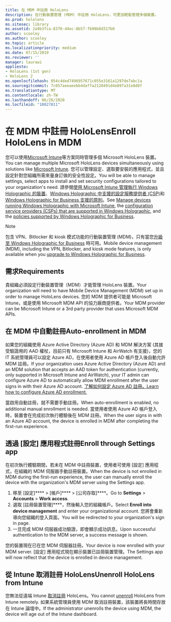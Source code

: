 ```yaml
---
title: 在 MDM 中註冊 HoloLens
description: 在行動裝置管理 (MDM) 中註冊 HoloLens，可更加輕鬆管理多個裝置。
ms.prod: hololens
ms.sitesec: library
ms.assetid: 2a9b3fca-8370-44ec-8b57-fb98b8d317b0
author: scooley
ms.author: scooley
ms.topic: article
ms.localizationpriority: medium
ms.date: 07/15/2019
ms.reviewer: ''
manager: laurawi
appliesto:
- HoloLens (1st gen)
- HoloLens 2
ms.openlocfilehash: 054c4ded7496957671c055e3161a1297de7abc1a
ms.sourcegitcommit: 7c057aeeaeebb4daffa2120491d4e897a31e8d0f
ms.translationtype: MT
ms.contentlocale: zh-TW
ms.lasthandoff: 06/26/2020
ms.locfileid: "10827811"
---
```

# <span data-ttu-id="ba024-103">在 MDM 中註冊 HoloLens</span><span class="sxs-lookup"><span data-stu-id="ba024-103">Enroll HoloLens in MDM</span></span>

<span data-ttu-id="ba024-104">您可以使用[Microsoft Intune](https://docs.microsoft.com/intune/windows-holographic-for-business)等方案同時管理多個 Microsoft HoloLens 裝置。</span><span class="sxs-lookup"><span data-stu-id="ba024-104">You can manage multiple Microsoft HoloLens devices simultaneously using solutions like [Microsoft Intune](https://docs.microsoft.com/intune/windows-holographic-for-business).</span></span> <span data-ttu-id="ba024-105">您可以管理設定、選取要安裝的應用程式，並且設定針對您組織所需來量身訂做的安全性設定。</span><span class="sxs-lookup"><span data-stu-id="ba024-105">You will be able to manage settings, select apps to install and set security configurations tailored to your organization's need.</span></span> <span data-ttu-id="ba024-106">請參閱[使用 Microsoft Intune 管理執行 Windows Holographic 的裝置](https://docs.microsoft.com/intune/windows-holographic-for-business)、[Windows Holographic 中支援的設定服務提供者 (CSP)](https://msdn.microsoft.com/windows/hardware/commercialize/customize/mdm/configuration-service-provider-reference#hololens)和 [Windows Holographic for Business 支援的原則](https://msdn.microsoft.com/windows/hardware/commercialize/customize/mdm/policy-configuration-service-provider#hololenspolicies)。</span><span class="sxs-lookup"><span data-stu-id="ba024-106">See [Manage devices running Windows Holographic with Microsoft Intune](https://docs.microsoft.com/intune/windows-holographic-for-business), the [configuration service providers (CSPs) that are supported in Windows Holographic](https://msdn.microsoft.com/windows/hardware/commercialize/customize/mdm/configuration-service-provider-reference#hololens), and the [policies supported by Windows Holographic for Business](https://msdn.microsoft.com/windows/hardware/commercialize/customize/mdm/policy-configuration-service-provider#hololenspolicies).</span></span>

> [!NOTE]
> <span data-ttu-id="ba024-107">包含 VPN、Bitlocker 和 kiosk 模式功能的行動裝置管理 (MDM)，只有當您[升級至 Windows Holographic for Business](hololens1-upgrade-enterprise.md) 時可用。</span><span class="sxs-lookup"><span data-stu-id="ba024-107">Mobile device management (MDM), including the VPN, Bitlocker, and kiosk mode features, is only available when you [upgrade to Windows Holographic for Business](hololens1-upgrade-enterprise.md).</span></span>

## <span data-ttu-id="ba024-108">需求</span><span class="sxs-lookup"><span data-stu-id="ba024-108">Requirements</span></span>

 <span data-ttu-id="ba024-109">貴組織必須設定行動裝置管理（MDM）才能管理 HoloLens 裝置。</span><span class="sxs-lookup"><span data-stu-id="ba024-109">Your organization will need to have Mobile Device Management (MDM) set up in order to manage HoloLens devices.</span></span> <span data-ttu-id="ba024-110">您的 MDM 提供者可能是 Microsoft Intune，或是使用 Microsoft MDM API 的協力廠商提供者。</span><span class="sxs-lookup"><span data-stu-id="ba024-110">Your MDM provider can be Microsoft Intune or a 3rd party provider that uses Microsoft MDM APIs.</span></span>

## <span data-ttu-id="ba024-111">在 MDM 中自動註冊</span><span class="sxs-lookup"><span data-stu-id="ba024-111">Auto-enrollment in MDM</span></span>

<span data-ttu-id="ba024-112">如果您的組織使用 Azure Active Directory (Azure AD) 和 MDM 解決方案 (其接受驗證用的 AAD 權杖，目前只有 Microsoft Intune 和 AirWatch 有支援)，您的 IT 系統管理員可以設定 Azure AD，在使用者使用 Azure AD 帳戶登入後自動允許 MDM 註冊。</span><span class="sxs-lookup"><span data-stu-id="ba024-112">If your organization uses Azure Active Directory (Azure AD) and an MDM solution that accepts an AAD token for authentication (currently, only supported in Microsoft Intune and AirWatch), your IT admin can configure Azure AD to automatically allow MDM enrollment after the user signs in with their Azure AD account.</span></span> [<span data-ttu-id="ba024-113">了解如何設定 Azure AD 註冊。</span><span class="sxs-lookup"><span data-stu-id="ba024-113">Learn how to configure Azure AD enrollment.</span></span>](https://docs.microsoft.com/mem/intune/enrollment/windows-enroll#enable-windows-10-automatic-enrollment)

<span data-ttu-id="ba024-114">當啟用自動註冊，就不需要手動註冊。</span><span class="sxs-lookup"><span data-stu-id="ba024-114">When auto-enrollment is enabled, no additional manual enrollment is needed.</span></span> <span data-ttu-id="ba024-115">當使用者使用 Azure AD 帳戶登入時，裝置會在完成初次執行體驗後在 MDM 註冊。</span><span class="sxs-lookup"><span data-stu-id="ba024-115">When the user signs in with an Azure AD account, the device is enrolled in MDM after completing the first-run experience.</span></span>

## <span data-ttu-id="ba024-116">透過 \[設定\] 應用程式註冊</span><span class="sxs-lookup"><span data-stu-id="ba024-116">Enroll through Settings app</span></span>

 <span data-ttu-id="ba024-117">在初次執行體驗期間，若未在 MDM 中註冊裝置，使用者可使用 \[設定\] 應用程式，在組織的 MDM 伺服器手動註冊裝置。</span><span class="sxs-lookup"><span data-stu-id="ba024-117">When the device is not enrolled in MDM during the first-run experience, the user can manually enroll the device with the organization's MDM server using the Settings app.</span></span>

1. <span data-ttu-id="ba024-118">移至 \[設定\]\*\*\*\* > \[帳戶\]\*\*\*\* > \[公司存取\]\*\*\*\*。</span><span class="sxs-lookup"><span data-stu-id="ba024-118">Go to **Settings** > **Accounts** > **Work access**.</span></span>
1. <span data-ttu-id="ba024-119">選取 \[註冊裝置管理\]\*\*\*\*，然後輸入您的組織帳戶。</span><span class="sxs-lookup"><span data-stu-id="ba024-119">Select **Enroll into device management** and enter your organizational account.</span></span> <span data-ttu-id="ba024-120">您將會重新導向您組織的登入頁面。</span><span class="sxs-lookup"><span data-stu-id="ba024-120">You will be redirected to your organization's sign in page.</span></span>
1. <span data-ttu-id="ba024-121">一旦完成 MDM 伺服器成功驗證，即會顯示成功訊息。</span><span class="sxs-lookup"><span data-stu-id="ba024-121">Upon successful authentication to the MDM server, a success message is shown.</span></span>

<span data-ttu-id="ba024-122">您的裝置現在已在您 MDM 伺服器註冊。</span><span class="sxs-lookup"><span data-stu-id="ba024-122">Your device is now enrolled with your MDM server.</span></span> <span data-ttu-id="ba024-123"> \[設定\] 應用程式現在顯示裝置已註冊裝置管理。</span><span class="sxs-lookup"><span data-stu-id="ba024-123">The Settings app will now reflect that the device is enrolled in device management.</span></span>

## <span data-ttu-id="ba024-124">從 Intune 取消註冊 HoloLens</span><span class="sxs-lookup"><span data-stu-id="ba024-124">Unenroll HoloLens from Intune</span></span>

<span data-ttu-id="ba024-125">您無法從遠端 Intune [取消註冊](https://docs.microsoft.com/intune-user-help/unenroll-your-device-from-intune-windows) HoloLens。</span><span class="sxs-lookup"><span data-stu-id="ba024-125">You cannot [unenroll](https://docs.microsoft.com/intune-user-help/unenroll-your-device-from-intune-windows) HoloLens from Intune remotely.</span></span> <span data-ttu-id="ba024-126">如果系統管理員使用 MDM 取消註冊裝置，該裝置將長時間存放在 Intune 論壇中。</span><span class="sxs-lookup"><span data-stu-id="ba024-126">If the administrator unenrolls the device using MDM, the device will age out of the Intune dashboard.</span></span>
